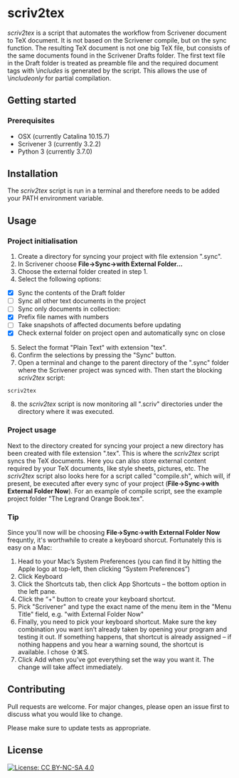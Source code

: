 # scriv2tex
*scriv2tex* is a script that automates the workflow from Scrivener document to TeX document. It is not based on the Scrivener compile, but on the sync function. The resulting TeX document is not one big TeX file, but consists of the same documents found in the Scrivener Drafts folder. The first text file in the Draft folder is treated as preamble file and the required document tags with \\*includes* is generated by the script. This allows the use of \\*includeonly* for partial compilation.

## Getting started

### Prerequisites
- OSX (currently Catalina 10.15.7)
- Scrivener 3 (currently 3.2.2)
- Python 3 (currently 3.7.0)

## Installation

The *scriv2tex* script is run in a terminal and therefore needs to be added your PATH environment variable.

## Usage
### Project initialisation
1. Create a directory for syncing your project with file extension ".sync".
2. In Scrivener choose **File->Sync->with External Folder...**
3. Choose the external folder created in step 1.
4. Select the following options:
- [x] Sync the contents of the Draft folder
- [ ] Sync all other text documents in the project
- [ ] Sync only documents in collection:
- [x] Prefix file names with numbers
- [ ] Take snapshots of affected documents before updating
- [x] Check external folder on project open and automatically sync on close
5. Select the format "Plain Text" with extension "tex".
6. Confirm the selections by pressing the "Sync" button.
7. Open a terminal and change to the parent directory of the ".sync" folder where the Scrivener project was synced with. Then start the blocking *scriv2tex* script:
```bash
scriv2tex
```
8. the *scriv2tex* script is now monitoring all ".scriv" directories under the directory where it was executed.

### Project usage
Next to the directory created for syncing your project a new directory has been created with file extension ".tex". This is where the *scriv2tex* script syncs the TeX documents. Here you can also store external content required by your TeX documents, like style sheets, pictures, etc.
The *scriv2tex* script also looks here for a script called "compile.sh", which will, if present, be executed after every sync of your project (**File->Sync->with External Folder Now**). For an example of compile script, see the example project folder "The Legrand Orange Book.tex".

### Tip
Since you'll now will be choosing **File->Sync->with External Folder Now** frequntly, it's worthwhile to create a keyboard shorcut. Fortunately this is easy on a Mac:
1. Head to your Mac’s System Preferences (you can find it by hitting the Apple logo at top-left, then clicking “System Preferences”)
2. Click Keyboard
3. Click the Shortcuts tab, then click App Shortcuts – the bottom option in the left pane.
4. Click the “+” button to create your keyboard shortcut.
5. Pick "Scrivener" and type the exact name of the menu item in the "Menu Title" field, e.g. "with External Folder Now"
6. Finally, you need to pick your keyboard shortcut. Make sure the key combination you want isn’t already taken by opening your program and testing it out. If something happens, that shortcut is already assigned – if nothing happens and you hear a warning sound, the shortcut is available. I chose ⇧⌘S.
7. Click Add when you’ve got everything set the way you want it. The change will take affect immediately.

## Contributing
Pull requests are welcome. For major changes, please open an issue first to discuss what you would like to change.

Please make sure to update tests as appropriate.

## License
[![License: CC BY-NC-SA 4.0](https://img.shields.io/badge/License-CC%20BY--NC--SA%204.0-lightgrey.svg)](https://creativecommons.org/licenses/by-nc-sa/4.0/)
